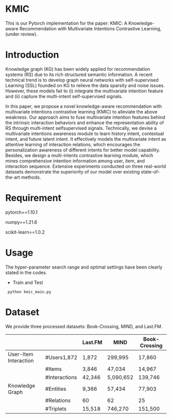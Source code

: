 # KMIC
This is our Pytorch implementation for the paper:
KMIC: A Knowledge-aware Recommendation with Multivariate Intentions Contrastive Learning, (under review).

# Introduction
Knowledge graph (KG) has been widely applied for recommendation systems (RS) due to its rich structured semantic information. A recent technical trend is to develop graph neural networks with self-supervised Learning (SSL) founded on KG to relieve the data sparsity and noise issues. However, these models fail to (i) integrate the multivariate intention feature and (ii) capture the multi-intent self-supervised signals.

In this paper, we propose a novel knowledge-aware recommendation with multivariate intentions contrastive learning (KMIC) to alleviate the above weakness. Our approach aims to fuse multivariate intention features behind the intrinsic interaction behaviors and enhance the representation ability of RS through multi-intent selfsupervised signals. Technically, we devise a multivariate intentions awareness module to learn history intent, contextual intent, and future latent intent. It effectively models the multivariate intent as attentive learning of interaction relations, which encourages the personalization awareness of different intents for better model capability. Besides, we design a multi-intents contrastive learning module, which mines comprehensive intention information among user, item, and interaction sequence. Extensive experiments conducted on three real-world datasets demonstrate the superiority of our model over existing state-of-the-art methods. 

# Requirement
pytorch==1.10.1

numpy==1.21.6

scikit-learn==1.0.2

# Usage
The hyper-parameter search range and optimal settings have been clearly stated in the codes.

- Train and Test

```
 python kmic_main.py 
```

# Dataset
We provide three processed datasets: Book-Crossing, MIND, and Last.FM.

|                       |               | Last.FM | MIND      | Book-Crossing |
| --------------------- | ------------- | ------- | --------- | ------------- |
| User-Item Interaction | #Users1,872   | 1,872   | 299,995   | 17,860        |
|                       | #Items        | 3,846   | 47,034    | 14,967        |
|                       | #Interactions | 42,346  | 5,090,652 | 139,746       |
| Knowledge Graph       | #Entities     | 9,366   | 57,434    | 77,903        |
|                       | #Relations    | 60      | 62        | 25            |
|                       | #Triplets     | 15,518  | 746,270   | 151,500       |
